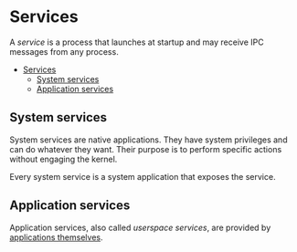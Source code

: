# Services
A *service* is a process that launches at startup and
may receive IPC messages from any process.

- [Services](#services)
  - [System services](#system-services)
  - [Application services](#application-services)

## System services
System services are native applications.
They have system privileges and can do whatever they want.
Their purpose is to perform specific actions without engaging the kernel.

Every system service is a system application that exposes the service.

## Application services
Application services, also called *userspace services*, are provided
by [applications themselves](../concepts/applications.md#services).